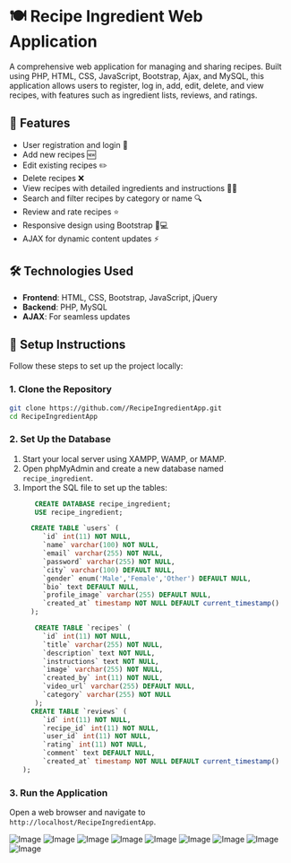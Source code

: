 
# 🍽️ Recipe Ingredient Web Application
A comprehensive web application for managing and sharing recipes. Built using PHP, HTML, CSS, JavaScript, Bootstrap, Ajax, and MySQL, this application allows users to register, log in, add, edit, delete, and view recipes, with features such as ingredient lists, reviews, and ratings.

## 🌟 Features
- User registration and login 🔐
- Add new recipes 🆕
- Edit existing recipes ✏️
- Delete recipes ❌
- View recipes with detailed ingredients and instructions 👩‍🍳
- Search and filter recipes by category or name 🔍
- Review and rate recipes ⭐
- Responsive design using Bootstrap 📱💻
- AJAX for dynamic content updates ⚡

## 🛠️ Technologies Used
- **Frontend**: HTML, CSS, Bootstrap, JavaScript, jQuery
- **Backend**: PHP, MySQL
- **AJAX**: For seamless updates

## 📝 Setup Instructions
Follow these steps to set up the project locally:

### 1. Clone the Repository
```bash
git clone https://github.com//RecipeIngredientApp.git
cd RecipeIngredientApp
```

### 2. Set Up the Database
1. Start your local server using XAMPP, WAMP, or MAMP.
2. Open phpMyAdmin and create a new database named `recipe_ingredient`.
3. Import the SQL file to set up the tables:
   ```sql
      CREATE DATABASE recipe_ingredient;
      USE recipe_ingredient;

     CREATE TABLE `users` (
        `id` int(11) NOT NULL,
        `name` varchar(100) NOT NULL,
        `email` varchar(255) NOT NULL,
        `password` varchar(255) NOT NULL,
        `city` varchar(100) DEFAULT NULL,
        `gender` enum('Male','Female','Other') DEFAULT NULL,
        `bio` text DEFAULT NULL,
        `profile_image` varchar(255) DEFAULT NULL,
        `created_at` timestamp NOT NULL DEFAULT current_timestamp()
     );

      CREATE TABLE `recipes` (
        `id` int(11) NOT NULL,
        `title` varchar(255) NOT NULL,
        `description` text NOT NULL,
        `instructions` text NOT NULL,
        `image` varchar(255) NOT NULL,
        `created_by` int(11) NOT NULL,
        `video_url` varchar(255) DEFAULT NULL,
        `category` varchar(255) NOT NULL
      );
     CREATE TABLE `reviews` (
        `id` int(11) NOT NULL,
        `recipe_id` int(11) NOT NULL,
        `user_id` int(11) NOT NULL,
        `rating` int(11) NOT NULL,
        `comment` text DEFAULT NULL,
        `created_at` timestamp NOT NULL DEFAULT current_timestamp()
   );
   ```

### 3. Run the Application
Open a web browser and navigate to `http://localhost/RecipeIngredientApp`.


![Image](https://github.com/user-attachments/assets/d1cdc069-6326-4b4d-96ca-9a2f620168f4)
![Image](https://github.com/user-attachments/assets/8f1623e8-56ad-4ce7-8277-37cca54bcb7d)
![Image](https://github.com/user-attachments/assets/d1a7792e-41b3-4f3e-9c9a-d55601f69efc)
![Image](https://github.com/user-attachments/assets/d826d344-a854-4a77-883b-0ac4ece3b17e)
![Image](https://github.com/user-attachments/assets/e727ce3c-ce54-4c7e-a3de-71ef9b8af540)
![Image](https://github.com/user-attachments/assets/f99181f9-0224-4606-996e-590577ad4f5d)
![Image](https://github.com/user-attachments/assets/c498356f-9124-4491-a020-1125ea31d03e)
![Image](https://github.com/user-attachments/assets/f32cc10f-03a2-4590-b27f-9948a0a85021)
![Image](https://github.com/user-attachments/assets/045d1965-83b1-4312-933d-a5790f864b1f)
